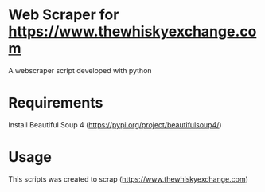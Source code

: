 # Web Scraper for https://www.thewhiskyexchange.com
A webscraper script developed with python

# Requirements
Install Beautiful Soup 4 (https://pypi.org/project/beautifulsoup4/)

# Usage
This scripts was created to scrap (https://www.thewhiskyexchange.com)
